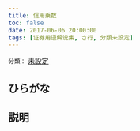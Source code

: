 ```yaml
---
title: 信用乗数
toc: false
date: 2017-06-06 20:00:00
tags: [证券用语解说集, さ行, 分類未設定]
---
```


`分類：` [未設定](/tags/分類未設定/)

## ひらがな



## 説明

